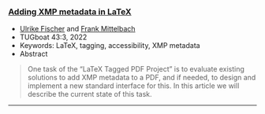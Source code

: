 

### <a href="{{site.baseurl}}/publications/2022-UFi-FMi-TUB-tb135fischer-xmp.pdf">Adding XMP metadata in LaTeX</a>

+ [Ulrike Fischer]({{site.baseurl}}/about/team/#ulrike-fischer) and [Frank Mittelbach]({{site.baseurl}}/about/team/#frank-mittelbach)
+ TUGboat 43:3, 2022 
+ Keywords: LaTeX, tagging, accessibility, XMP metadata
+ Abstract
> One task of the “LaTeX Tagged PDF Project” is to evaluate existing solutions to add XMP metadata to a PDF, and if needed, to design and implement a new standard interface for this. In this article we will describe the current state of this task.


***

